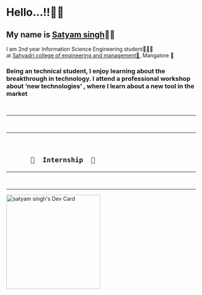 <h1>Hello...!!👋👋</h1>
<h2>My name is <a href="https://www.linkedin.com/in/satyam-singh-483673207">Satyam singh</a>👦🏻</h2
 <h2>I am 2nd year Information Science Engineering student👨🏻‍🎓 <br> at <a href=https://sahyadri.edu.in/>Sahyadri college of engineering and management🏫</a>, Mangalore 📌 </h2>
 <br>
 <h3>Being an technical student, I enjoy learning about the breakthrough in technology. I attend a professional workshop about ‘new technologies’ , where I learn about a new tool in the market</h3>
 <br>
 <hr>
  <br>
 <hr>
  <br>
  <h2>
                 
          👀  Internship  👀
 
 </h2>
                 
 <hr>
  <br>
 <hr>
 


 <a href="https://app.daily.dev/satyammmmmm_"> <img src="https://api.daily.dev/devcards/027617d5aaff4435937ea400635e7b1f.png?r=rht" width="250" alt="satyam singh's Dev Card"/></a> 
